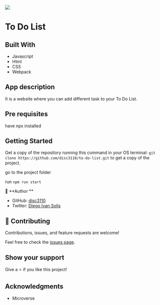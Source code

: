 ![](https://img.shields.io/badge/Microverse-blueviolet)

# To Do List


## Built With

- Javascript
- Html
- CSS
- Webpack

## App description
It is a website where you can add different task to your To Do List.


## Pre requisites
have npx installed

## Getting Started
Get a copy of the repository running this command in your OS terminal: `git clone https://github.com/disc3110/to-do-list.git` to get a copy of the project.


go to the project folder

run `npm run start` 

👤 **Author **

- GitHub: [disc3110](https://github.com/disc3110)
- Twitter: [Diego Ivan Solis](https://twitter.com/disc3110)

## 🤝 Contributing

Contributions, issues, and feature requests are welcome!

Feel free to check the [issues page](https://github.com/disc3110/to-do-list/issues).

## Show your support

Give a ⭐️ if you like this project!

## Acknowledgments

-  Microverse
